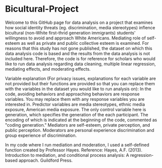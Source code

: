 # Bicultural-Project

Welcome to this GitHub page for data analysis on a project that examines how social identity threats (eg. discrimination, media stereotypes) inflence bicultural (non-White first-thrid generation immigrants) students' willingness to avoid and approach White Americans. Mediating role of self-esteem as well as private and public collective esteem is examined. For reasons that this study has not gone published, the dataset on which this data analysis code is based and the results from the data analysis is not included here. Therefore, the code is for reference for scholars who would like to run data analysis regarding data cleaning, multiple linear regression, mediating effects, and moderating effects.

Variable explanation (For privacy issues, explanations for each variable are not provided but their functions are provided so that you can replace them with the variables in the dataset you would like to run analysis on):
In the code, avoiding behaviors and approaching behaviors are response variables. You may replace them with any response variables you are interested in.
Predictor variables are media stereotypes, ethnic media exposure, American media exposure.
The only control variable here is generation, which specifies the generation of the each participant. The encoding of which is indicated at the beginning of the code, commented as "coding generation."
Mediators are self-esteem, private perception, and public perception. 
Moderators are personal experience discrimination and group experience of discrimination.

In my code where I run mediation and moderation, I used a self-defined function created by Professor Hayes. Reference: Hayes, A.F. (2013). Introduction to mediation, and conditional process analysis: A regression-based approach. Guildford Press.
